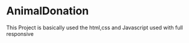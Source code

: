 # AnimalDonation
This Project is basically used the html,css and Javascript used with full responsive
